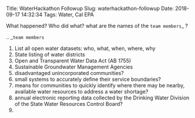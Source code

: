 Title: WaterHackathon Followup
Slug: waterhackathon-followup
Date: 2018-09-17 14:32:34
Tags: Water, Cal EPA


What happened? Who did what? what are the names of the `team members`_ ?

.. _`team members`


1. List all open water datasets: who, what, when, where, why
2. State listing of water districts
3. Open and Transparent Water Data Act (AB 1755)
4. Sustainable Groundwater Management
Agencies
5. disadvantaged unincorporated communities?
6. small systems to accurately define their service
boundaries?
7. means for communities
to quickly identify where there may be nearby, available water resources to address a water
shortage?
8. annual electronic reporting data collected by the Drinking Water Division of the
State Water Resources Control Board?
9.
